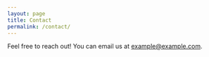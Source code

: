 ```yaml
---
layout: page
title: Contact
permalink: /contact/
---
```

Feel free to reach out! You can email us at [example@example.com](mailto:example@example.com).
